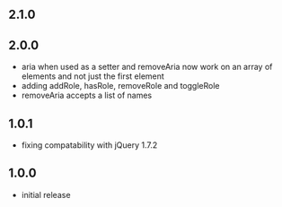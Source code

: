 ## 2.1.0

## 2.0.0
  * aria when used as a setter and removeAria now work on an array of elements
    and not just the first element
  * adding addRole, hasRole, removeRole and toggleRole
  * removeAria accepts a list of names

## 1.0.1
 * fixing compatability with jQuery 1.7.2

## 1.0.0
  * initial release
